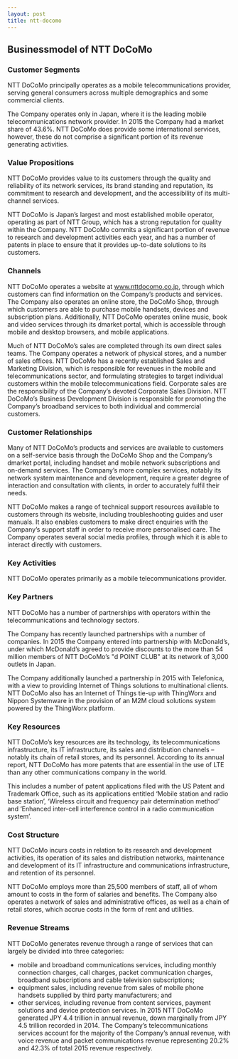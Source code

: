 ```yaml
---
layout: post
title: ntt-docomo
---
```


Businessmodel of NTT DoCoMo
----------------------------

### Customer Segments

NTT DoCoMo principally operates as a mobile telecommunications provider, serving general consumers across multiple demographics and some commercial clients.

The Company operates only in Japan, where it is the leading mobile telecommunications network provider. In 2015 the Company had a market share of 43.6%. NTT DoCoMo does provide some international services, however, these do not comprise a significant portion of its revenue generating activities.

### Value Propositions

NTT DoCoMo provides value to its customers through the quality and reliability of its network services, its brand standing and reputation, its commitment to research and development, and the accessibility of its multi-channel services.

NTT DoCoMo is Japan’s largest and most established mobile operator, operating as part of NTT Group, which has a strong reputation for quality within the Company. NTT DoCoMo commits a significant portion of revenue to research and development activities each year, and has a number of patents in place to ensure that it provides up-to-date solutions to its customers.

### Channels

NTT DoCoMo operates a website at www.nttdocomo.co.jp, through which customers can find information on the Company’s products and services. The Company also operates an online store, the DoCoMo Shop, through which customers are able to purchase mobile handsets, devices and subscription plans. Additionally, NTT DoCoMo operates online music, book and video services through its dmarket portal, which is accessible through mobile and desktop browsers, and mobile applications.

Much of NTT DoCoMo’s sales are completed through its own direct sales teams. The Company operates a network of physical stores, and a number of sales offices. NTT DoCoMo has a recently established Sales and Marketing Division, which is responsible for revenues in the mobile and telecommunications sector, and formulating strategies to target individual customers within the mobile telecommunications field. Corporate sales are the responsibility of the Company’s devoted Corporate Sales Division. NTT DoCoMo’s Business Development Division is responsible for promoting the Company’s broadband services to both individual and commercial customers.

### Customer Relationships

Many of NTT DoCoMo’s products and services are available to customers on a self-service basis through the DoCoMo Shop and the Company’s dmarket portal, including handset and mobile network subscriptions and on-demand services. The Company’s more complex services, notably its network system maintenance and development, require a greater degree of interaction and consultation with clients, in order to accurately fulfil their needs.

NTT DoCoMo makes a range of technical support resources available to customers through its website, including troubleshooting guides and user manuals. It also enables customers to make direct enquiries with the Company’s support staff in order to receive more personalised care. The Company operates several social media profiles, through which it is able to interact directly with customers.

### Key Activities

NTT DoCoMo operates primarily as a mobile telecommunications provider.

### Key Partners

NTT DoCoMo has a number of partnerships with operators within the telecommunications and technology sectors.

The Company has recently launched partnerships with a number of companies. In 2015 the Company entered into partnership with McDonald’s, under which McDonald’s agreed to provide discounts to the more than 54 million members of NTT DoCoMo’s "d POINT CLUB" at its network of 3,000 outlets in Japan.

The Company additionally launched a partnership in 2015 with Telefonica, with a view to providing Internet of Things solutions to multinational clients. NTT DoCoMo also has an Internet of Things tie-up with ThingWorx and Nippon Systemware in the provision of an M2M cloud solutions system powered by the ThingWorx platform.

### Key Resources

NTT DoCoMo’s key resources are its technology, its telecommunications infrastructure, its IT infrastructure, its sales and distribution channels – notably its chain of retail stores, and its personnel. According to its annual report, NTT DoCoMo has more patents that are essential in the use of LTE than any other communications company in the world.

This includes a number of patent applications filed with the US Patent and Trademark Office, such as its applications entitled ‘Mobile station and radio base station’, ‘Wireless circuit and frequency pair determination method’ and ‘Enhanced inter-cell interference control in a radio communication system’.

### Cost Structure

NTT DoCoMo incurs costs in relation to its research and development activities, its operation of its sales and distribution networks, maintenance and development of its IT infrastructure and communications infrastructure, and retention of its personnel.

NTT DoCoMo employs more than 25,500 members of staff, all of whom amount to costs in the form of salaries and benefits. The Company also operates a network of sales and administrative offices, as well as a chain of retail stores, which accrue costs in the form of rent and utilities.

### Revenue Streams

NTT DoCoMo generates revenue through a range of services that can largely be divided into three categories:

 * mobile and broadband communications services, including monthly connection charges, call charges, packet communication charges, broadband subscriptions and cable television subscriptions;
* equipment sales, including revenue from sales of mobile phone handsets supplied by third party manufacturers; and
* other services, including revenue from content services, payment solutions and device protection services.
 In 2015 NTT DoCoMo generated JPY 4.4 trillion in annual revenue, down marginally from JPY 4.5 trillion recorded in 2014. The Company’s telecommunications services account for the majority of the Company’s annual revenue, with voice revenue and packet communications revenue representing 20.2% and 42.3% of total 2015 revenue respectively.
